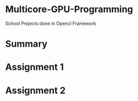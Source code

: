# Multicore-GPU-Programming
School Projects done in Opencl Framework

# Summary 


# Assignment 1 


# Assignment 2
